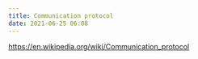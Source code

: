 ```yaml
---
title: Communication protocol
date: 2021-06-25 06:08
---
```


https://en.wikipedia.org/wiki/Communication_protocol
